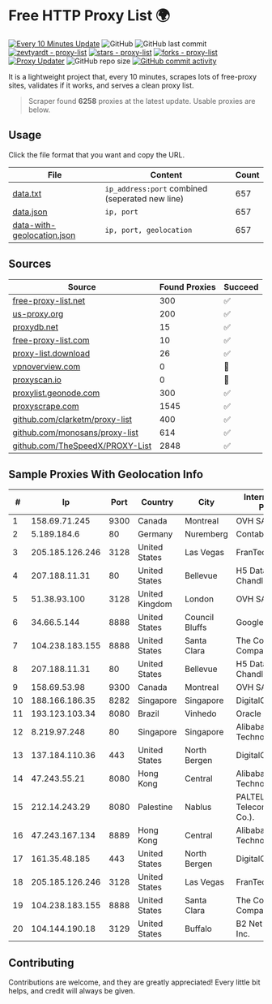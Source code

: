 
# Free HTTP Proxy List 🌍

[![Every 10 Minutes Update](https://github.com/mertguvencli/http-proxy-list/actions/workflows/main.yml/badge.svg?branch=main)](https://github.com/mertguvencli/http-proxy-list/actions/workflows/main.yml)
![GitHub](https://img.shields.io/github/license/mertguvencli/http-proxy-list)
![GitHub last commit](https://img.shields.io/github/last-commit/mertguvencli/http-proxy-list)
[![zevtyardt - proxy-list](https://img.shields.io/static/v1?label=zevtyardt&message=proxy-list&color=blue&logo=github)](https://github.com/zevtyardt/proxy-list "Go to GitHub repo")
[![stars - proxy-list](https://img.shields.io/github/stars/zevtyardt/proxy-list?style=social)](https://github.com/zevtyardt/proxy-list)
[![forks - proxy-list](https://img.shields.io/github/forks/zevtyardt/proxy-list?style=social)](https://github.com/zevtyardt/proxy-list)
[![Proxy Updater](https://github.com/zevtyardt/proxy-list/workflows/Proxy%20Updater/badge.svg)](https://github.com/zevtyardt/proxy-list/actions?query=workflow:"Proxy+Updater")
![GitHub repo size](https://img.shields.io/github/repo-size/zevtyardt/proxy-list)
[![GitHub commit activity](https://img.shields.io/github/commit-activity/m/zevtyardt/proxy-list?logo=commits)](https://github.com/zevtyardt/proxy-list/commits/main)

It is a lightweight project that, every 10 minutes, scrapes lots of free-proxy sites, validates if it works, and serves a clean proxy list.

> Scraper found **6258** proxies at the latest update. Usable proxies are below.

## Usage

Click the file format that you want and copy the URL.

|File|Content|Count|
|----|-------|-----|
|[data.txt](https://raw.githubusercontent.com/mertguvencli/http-proxy-list/main/proxy-list/data.txt)|`ip_address:port` combined (seperated new line)|657|
|[data.json](https://raw.githubusercontent.com/mertguvencli/http-proxy-list/main/proxy-list/data.json)|`ip, port`|657|
|[data-with-geolocation.json](https://raw.githubusercontent.com/mertguvencli/http-proxy-list/main/proxy-list/data-with-geolocation.json)|`ip, port, geolocation`|657|

## Sources

|Source|Found Proxies|Succeed|
|------|-------------|-------|
|[free-proxy-list.net](https://free-proxy-list.net)|300|✅|
|[us-proxy.org](https://www.us-proxy.org)|200|✅|
|[proxydb.net](http://proxydb.net)|15|✅|
|[free-proxy-list.com](https://free-proxy-list.com/?page=&port=&type%5B%5D=http&type%5B%5D=https&up_time=0&search=Search)|10|✅|
|[proxy-list.download](https://www.proxy-list.download/HTTP)|26|✅|
|[vpnoverview.com](https://vpnoverview.com/privacy/anonymous-browsing/free-proxy-servers)|0|🚫|
|[proxyscan.io](https://www.proxyscan.io)|0|🚫|
|[proxylist.geonode.com](https://proxylist.geonode.com/api/proxy-list?limit=300&page=1&sort_by=lastChecked&sort_type=desc&protocols=http,https)|300|✅|
|[proxyscrape.com](https://api.proxyscrape.com/v2/?request=displayproxies&protocol=http&timeout=10000&country=all&ssl=all&anonymity=all)|1545|✅|
|[github.com/clarketm/proxy-list](https://raw.githubusercontent.com/clarketm/proxy-list/master/proxy-list-raw.txt)|400|✅|
|[github.com/monosans/proxy-list](https://raw.githubusercontent.com/monosans/proxy-list/main/proxies/http.txt)|614|✅|
|[github.com/TheSpeedX/PROXY-List](https://raw.githubusercontent.com/TheSpeedX/PROXY-List/master/http.txt)|2848|✅|


## Sample Proxies With Geolocation Info

|#|Ip|Port|Country|City|Internet Service Provider|
|-|--|----|-------|----|-------------------------|
|1|158.69.71.245|9300|Canada|Montreal|OVH SAS|
|2|5.189.184.6|80|Germany|Nuremberg|Contabo GmbH|
|3|205.185.126.246|3128|United States|Las Vegas|FranTech Solutions|
|4|207.188.11.31|80|United States|Bellevue|H5 Data Centers - Chandler LLC|
|5|51.38.93.100|3128|United Kingdom|London|OVH SAS|
|6|34.66.5.144|8888|United States|Council Bluffs|Google LLC|
|7|104.238.183.155|8888|United States|Santa Clara|The Constant Company|
|8|207.188.11.31|80|United States|Bellevue|H5 Data Centers - Chandler LLC|
|9|158.69.53.98|9300|Canada|Montreal|OVH SAS|
|10|188.166.186.35|8282|Singapore|Singapore|DigitalOcean, LLC|
|11|193.123.103.34|8080|Brazil|Vinhedo|Oracle Corporation|
|12|8.219.97.248|80|Singapore|Singapore|Alibaba (US) Technology Co., Ltd.|
|13|137.184.110.36|443|United States|North Bergen|DigitalOcean, LLC|
|14|47.243.55.21|8080|Hong Kong|Central|Alibaba (US) Technology Co., Ltd.|
|15|212.14.243.29|8080|Palestine|Nablus|PALTEL (Palestine Telecommunications Co.).|
|16|47.243.167.134|8889|Hong Kong|Central|Alibaba (US) Technology Co., Ltd.|
|17|161.35.48.185|443|United States|North Bergen|DigitalOcean, LLC|
|18|205.185.126.246|3128|United States|Las Vegas|FranTech Solutions|
|19|104.238.183.155|8888|United States|Santa Clara|The Constant Company|
|20|104.144.190.18|3129|United States|Buffalo|B2 Net Solutions Inc.|



## Contributing

Contributions are welcome, and they are greatly appreciated! Every
little bit helps, and credit will always be given.

